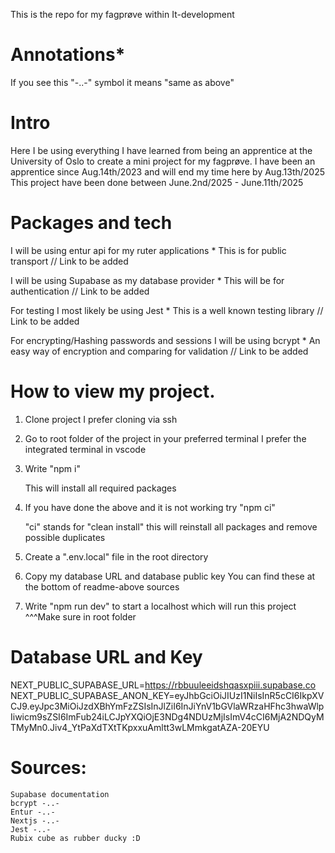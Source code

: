 This is the repo for my fagprøve within It-development

# Annotations\*

If you see this "-..-" symbol it means "same as above"

# Intro

Here I be using everything I have learned from being an apprentice at the University of Oslo to create a mini project for my fagprøve.
I have been an apprentice since Aug.14th/2023 and will end my time here by Aug.13th/2025
This project have been done between June.2nd/2025 - June.11th/2025

# Packages and tech

I will be using entur api for my ruter applications \* This is for public transport
// Link to be added

I will be using Supabase as my database provider \* This will be for authentication
// Link to be added

For testing I most likely be using Jest \* This is a well known testing library
// Link to be added

For encrypting/Hashing passwords and sessions I will be using bcrypt \* An easy way of encryption and comparing for validation
// Link to be added

# How to view my project.

1. Clone project
   I prefer cloning via ssh

2. Go to root folder of the project in your preferred terminal
    I prefer the integrated terminal in vscode

3. Write "npm i"

   This will install all required packages
4. If you have done the above and it is not working try "npm ci"

   "ci" stands for "clean install" this will reinstall all packages and remove possible duplicates
5. Create a ".env.local" file in the root directory

6. Copy my database URL and database public key
   You can find these at the bottom of readme-above sources

7. Write "npm run dev" to start a localhost which will run this project
   ^^^Make sure in root folder

# Database URL and Key

NEXT_PUBLIC_SUPABASE_URL=https://rbbuuleeidshqasxpiii.supabase.co
NEXT_PUBLIC_SUPABASE_ANON_KEY=eyJhbGciOiJIUzI1NiIsInR5cCI6IkpXVCJ9.eyJpc3MiOiJzdXBhYmFzZSIsInJlZiI6InJiYnV1bGVlaWRzaHFhc3hwaWlpIiwicm9sZSI6ImFub24iLCJpYXQiOjE3NDg4NDUzMjIsImV4cCI6MjA2NDQyMTMyMn0.Jiv4_YtPaXdTXtTKpxxuAmltt3wLMmkgatAZA-20EYU

# Sources:

    Supabase documentation
    bcrypt -..-
    Entur -..-
    Nextjs -..-
    Jest -..-
    Rubix cube as rubber ducky :D

